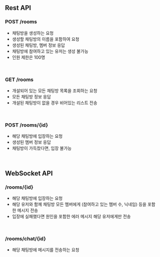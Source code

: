 ## Rest API
### POST /rooms
- 채팅방을 생성하는 요청
- 생성할 채팅방의 이름을 포함하여 요청
- 생성된 채팅방, 멤버 정보 응답
- 채팅방에 참여하고 있는 유저는 생성 불가능
- 인원 제한은 100명
<br>

### GET /rooms
- 개설되어 있는 모든 채팅방 목록을 조회하는 요청
- 모든 채팅방 정보 응답
- 개설된 채팅방이 없을 경우 비어있는 리스트 전송
<br>

### POST /rooms/{id}
- 해당 채팅방에 입장하는 요청
- 생성된 멤버 정보 응답
- 채팅방이 가득찼다면, 입장 불가능
<br>

## WebSocket API
### /rooms/{id}
- 해당 채팅방에 입장하는 요청
- 해당 유저와 함께 채팅방 모든 멤버에게 (참여하고 있는 멤버 수, 닉네임) 등을 포함한 메시지 전송
- 입장에 실패했다면 원인을 포함한 에러 메시지 해당 유저에게만 전송
<br>

### /rooms/chat/{id}
- 해당 채팅방에 메시지를 전송하는 요청
